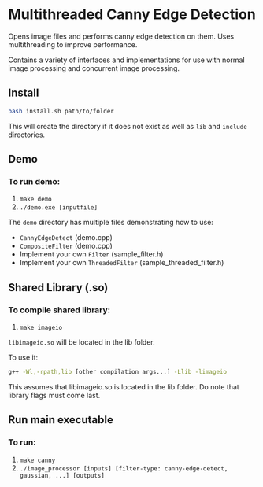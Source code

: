 # Multithreaded Canny Edge Detection

Opens image files and performs canny edge detection on them. Uses multithreading to improve performance.

Contains a variety of interfaces and implementations for use with normal image processing and concurrent image processing.

## Install

```bash
bash install.sh path/to/folder
```

This will create the directory if it does not exist as well as `lib` and `include` directories.

## Demo

### To run demo:

1. `make demo`
2. `./demo.exe [inputfile]`

The ``demo`` directory has multiple files demonstrating how to use:
* `CannyEdgeDetect` (demo.cpp)
* `CompositeFilter` (demo.cpp)
* Implement your own `Filter` (sample_filter.h)
* Implement your own `ThreadedFilter` (sample_threaded_filter.h)

## Shared Library (.so)

### To compile shared library:
1. `make imageio`

`libimageio.so` will be located in the lib folder.

To use it:

```bash
g++ -Wl,-rpath,lib [other compilation args...] -Llib -limageio 
```

This assumes that libimageio.so is located in the lib folder. Do note that library flags must come last.

## Run main executable

### To run:

1. `make canny`
2. `./image_processor [inputs] [filter-type: canny-edge-detect, gaussian, ...] [outputs]`
